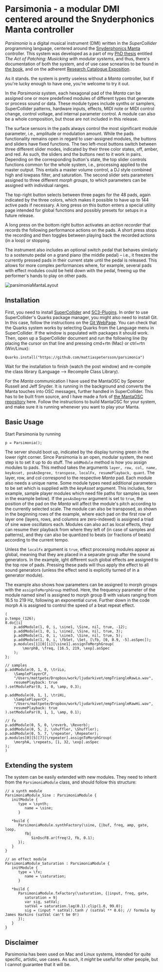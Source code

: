 # Parsimonia - a modular DMI centered around the Snyderphonics Manta controller
_Parsimonia_ is a digital musical instrument (DMI) written in the _SuperCollider_ programming language, centered around the [Snyderphonics Manta](https://snyderphonics.com/manta.htm) controller.
This system was developed as a part of my [PhD thesis](https://ltu.diva-portal.org/smash/record.jsf?dswid=4265&pid=diva2%3A1952531&c=11&searchType=LIST_COMING&language=en&query=&af=%5B%5D&aq=%5B%5B%5D%5D&aq2=%5B%5B%5D%5D&aqe=%5B%5D&noOfRows=50&sortOrder=author_sort_asc&sortOrder2=title_sort_asc&onlyFullText=false&sf=all) entitled *The Act of Patching: Musicking with modular systems*, and thus, there's documentation of both the system, and of use case scnearios to be found in [the book](https://ltu.diva-portal.org/smash/record.jsf?dswid=4265&pid=diva2%3A1952531&c=11&searchType=LIST_COMING&language=en&query=&af=%5B%5D&aq=%5B%5B%5D%5D&aq2=%5B%5B%5D%5D&aqe=%5B%5D&noOfRows=50&sortOrder=author_sort_asc&sortOrder2=title_sort_asc&onlyFullText=false&sf=all), and on the adherent [Research Catalogue Exposition](https://www.researchcatalogue.net/view/3411062/3418320).

As it stands. the system is pretty useless without a _Manta_ controller, but if you're lucky enough to have one, you're welcome to try it out.

In the _Parsimonia_ system, each hexagonal pad of the _Manta_ can be assigned one or more predefined modules of different types that generate or process sound or data. These module types include synths or samplers, SuperCollider patterns, hardware inputs, effects, MIDI note or MIDI control change, control voltage, and internal parameter control. A module can also be a whole composition, but those are not included in this release.

The surface sensors in the pads always control the most significant module parameter, i.e., amplitude or modulation amount. While the pads functionality remains open in regard to user-assigned modules, the buttons and sliders have fixed functions. The two left-most buttons switch between three different slider modes, indicated by their three color states, off, amber, and red. As such, the sliders and the buttons next to it work in pairs. Depending on the corresponding button's state, the top slider controls functions common for the whole system, i.e., processing applied to the master output. This entails a master volume control, a DJ style combined high and lowpass filter, and saturation. The second slider sets parameters assigned to three different _morph groups_, to which parameters can be assigned with individual ranges.

The top-right button selects between three pages for the 48 pads, again indicated by the three colors, which makes it possible to have up to 144 active pads if necessary. A long press on this button enters a special utility page intended for global functions and possibly presets for setups in a future release.

A long press on the bottom right button activates an _action recorder_ that records the following performance actions on the pads. A short press stops the recording and then toggles between playing back the recorded actions (in a loop) or stopping.

The instrument also includes an optional switch pedal that behaves similarly to a sostenuto pedal on a grand piano (the middle pedal) – i.e., it freezes the currently pressed pads in their current state until the pedal is released. This allows for more complex performances where, for example, several pads with effect modules could be held down with the pedal, freeing up the performer's hands to play on other pads.

![‎parsimoniaMantaLayout](https://github.com/user-attachments/assets/7e727d89-93f3-4163-b6d5-a7120b7c5afd)

## Installation
First, you need to install [SuperCollider](https://supercollider.github.io/) and [SC3-Plugins](https://supercollider.github.io/sc3-plugins/).
In order to use SuperCollider's Quarks package manager, you might also need to install Git. In this case, follow the instructions on the [Git WebPage](https://git-scm.com/downloads).
You can check that the Quarks system works by selecting Quarks from the Language menu in SuperCollider. If the window is populated with packages it should work.
Then, open up a SuperCollider document and run the following line (by placing the cursor on that line and pressing cmd+rtn (Mac) or ctrl+rtn (Win/Linux):
```
Quarks.install("https://github.com/mattiaspetersson/parsimonia")
```
Wait for the installation to finish (watch the post window) and re-compile the class library (Language --> Recompile Class Library).

For the _Manta_ communication I have used the MantaOSC by Spencer Russell and Jeff Snyder. It is running in the background and converts the Manta touches into OSC messages, further handled in SuperCollider.
This has to be built from source, and I have made a fork of [the MantaOSC repository](https://github.com/mattiaspetersson/libmanta/tree/master/MantaOSC) here. Follow the instructions to build MantaOSC for your system, and make sure it is running whenever you want to play your Manta.

## Basic Usage
Start Parsimonia by running
```
p = Parsimonia();
```

The server should boot up, indicated by the display turning green in the lower right corner.
Since Parsimonia is an open, modular system, the next step is to set it up to do stuff. The ```addModule``` method is how you assign modules to pads. This method takes the arguments ```layer, row, col, name, keyAsset, posAsDegree, transpose, localFx, resumePlayback, quant```. The layer, row, and col correspond to the respective _Manta_ pad. Each module also needs a unique name. Some module types need additional parameters to be set which is supplied with the _keyAsset_ argument. This includes, for example, sample player modules which need file paths for samples (as seen in the example below). If the ```posAsDegree``` argument is set to ```true```, the position of the pad on the _Manta_ will affect the module's pitch according to the currently selected scale. The module can also be transposed, as shown in the beginning rows of the example, where each pad on the first row of layer one (layers, rows, and columns are zero-indexed) is assigned a triad of sine wave oscillators each. Modules can also act as local effects, they can resume their playback from where they left of (in case of samples and patterns), and they can also be quantized to beats (or fractions of beats) according to the current tempo.

Unless the ```localFx``` argument is ```true```, effect processing modules appear as global, meaning that they are placed in a separate group after the sound generators. In the example, ight different such global effects are assigned to the top row of pads. Pressing these pads will thus apply the effect to all sound generators (unless the effect send is explicitly turned of in a generator module).

The example also shows how parameters can be assigned to morph groups with the ```assignToMorphGroup``` method. Here, the frequency parameter of the module named sine1 is assigned to morph group B with values ranging from 16.5 to 219 Hz, following an exponential curve. Further down in the code morph A is assigned to control the speed of a beat repeat effect.
```
(
p.tempo_(126);
8.do{|i|
    p.addModule(1, 0, i, \sine1, \Sine, nil, true, -12);
    p.addModule(1, 0, i, \sine2, \Sine, nil, true, 3);
    p.addModule(1, 0, i, \sine3, \Sine, nil, true, 5);
    p.addModule(1, 0, i, \fbSet, \Set, [\fb, [0, 0.9, -5].asSpec]);
    p.modules[1][0][i][\sine1].assignToMorphGroup(
        \morphB, \freq, [16.5, 219, \exp].asSpec
    );
};

// samples
p.addModule(0, 1, 0, \triLo,
    \SamplePlayerCF,
    "/Users/mattpete/Dropbox/work/ljudarkivet/empTriangleRawLo.wav",
    resumePlayback: true
).setModulePar(0, 1, 0, \amp, 0.3);

p.addModule(0, 1, 1, \triHi,
    \SamplePlayerCF,
    "/Users/mattpete/Dropbox/work/ljudarkivet/empTriangleRawHi.wav",
    resumePlayback: true
).setModulePar(0, 1, 1, \amp, 0.1);

// fx
p.addModule(0, 5, 0, \reverb, \Reverb);
p.addModule(0, 5, 2, \shuffler, \Shuffler);
p.addModule(0, 5, 7, \repeater, \Repeater);
p.modules[0][5][7][\repeater].assignToMorphGroup(
    \morphA, \repeats, [1, 32, \exp].asSpec
);
)
```

## Extending the system
The system can be easily extended with new modules. They need to inherit from the ```ParsimoniaModule``` class, and should follow this structure:
```
// a synth module
ParsimoniaModule_Sine : ParsimoniaModule {
   initModule {
      type = \synth;
         name = \sine;
      }

   *build {
      ParsimoniaModule.synthFactory(\sine, {|buf, freq, amp, gate, loop,
         fb|
            SinOscFB.ar(freq!2, fb, 0.1);
      });
   }
}

// an effect module
ParsimoniaModule_Saturation : ParsimoniaModule {
   initModule {
      type = \fx;
         name = \saturation;
      }

   *build {
      ParsimoniaModule.fxFactory(\saturation, {|input, freq, gate,
         saturation = 9|
         var sig, satVal;
         satVal = saturation.lag(0.1).clip(1.0, 99.0);
         sig = (input * satVal).tanh / (satVal ** 0.6); // formula by James Harkins (satVal can't be 0!)
      });
   }
}
```

## Disclaimer
Parsimonia has been used on Mac and Linux systems, intended for quite specific, artistic, use cases. As such, it *might* be useful for other people, but I cannot guarantee that it will be.
